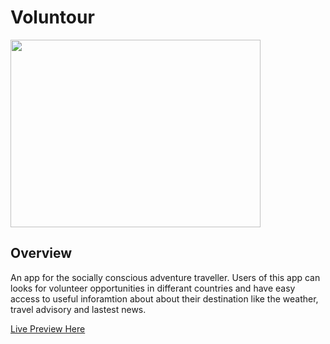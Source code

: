 # Voluntour

<img src="/volunteer.gif" width="400" height="300" />

## Overview

An app for the socially conscious adventure traveller. Users of this app can looks for volunteer opportunities in differant countries and have easy access to useful inforamtion about about their destination like the weather, travel advisory and lastest news.

[Live Preview Here](https://seaplago-team.github.io/Voluntour/)
